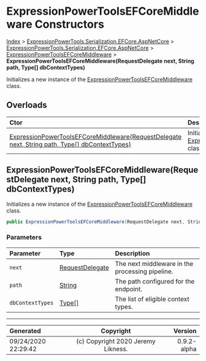 ﻿# ExpressionPowerToolsEFCoreMiddleware Constructors

[Index](../index.md) > [ExpressionPowerTools.Serialization.EFCore.AspNetCore](ExpressionPowerTools.Serialization.EFCore.AspNetCore.a.md) > [ExpressionPowerTools.Serialization.EFCore.AspNetCore](ExpressionPowerTools.Serialization.EFCore.AspNetCore.n.md) > [ExpressionPowerToolsEFCoreMiddleware](ExpressionPowerTools.Serialization.EFCore.AspNetCore.ExpressionPowerToolsEFCoreMiddleware.cs.md) > **ExpressionPowerToolsEFCoreMiddleware(RequestDelegate next, String path, Type[] dbContextTypes)**

Initializes a new instance of the [ExpressionPowerToolsEFCoreMiddleware](ExpressionPowerTools.Serialization.EFCore.AspNetCore.ExpressionPowerToolsEFCoreMiddleware.cs.md) class.

## Overloads

| Ctor | Description |
| :-- | :-- |
| [ExpressionPowerToolsEFCoreMiddleware(RequestDelegate next, String path, Type[] dbContextTypes)](#expressionpowertoolsefcoremiddlewarerequestdelegate-next-string-path-type[]-dbcontexttypes) | Initializes a new instance of the [ExpressionPowerToolsEFCoreMiddleware](ExpressionPowerTools.Serialization.EFCore.AspNetCore.ExpressionPowerToolsEFCoreMiddleware.cs.md) class. |

## ExpressionPowerToolsEFCoreMiddleware(RequestDelegate next, String path, Type[] dbContextTypes)

Initializes a new instance of the [ExpressionPowerToolsEFCoreMiddleware](ExpressionPowerTools.Serialization.EFCore.AspNetCore.ExpressionPowerToolsEFCoreMiddleware.cs.md) class.

```csharp
public ExpressionPowerToolsEFCoreMiddleware(RequestDelegate next, String path, Type[] dbContextTypes)
```

### Parameters

| Parameter | Type | Description |
| :-- | :-- | :-- |
| `next` | [RequestDelegate](https://docs.microsoft.com/dotnet/api/microsoft.aspnetcore.http.requestdelegate) | The next middleware in the processing pipeline. |
| `path` | [String](https://docs.microsoft.com/dotnet/api/system.string) | The path configured for the endpoint. |
| `dbContextTypes` | [Type[]](https://docs.microsoft.com/dotnet/api/system.type) | The list of eligible context types. |



---

| Generated | Copyright | Version |
| :-- | :-: | --: |
| 09/24/2020 22:29:42 | (c) Copyright 2020 Jeremy Likness. | 0.9.2-alpha |
